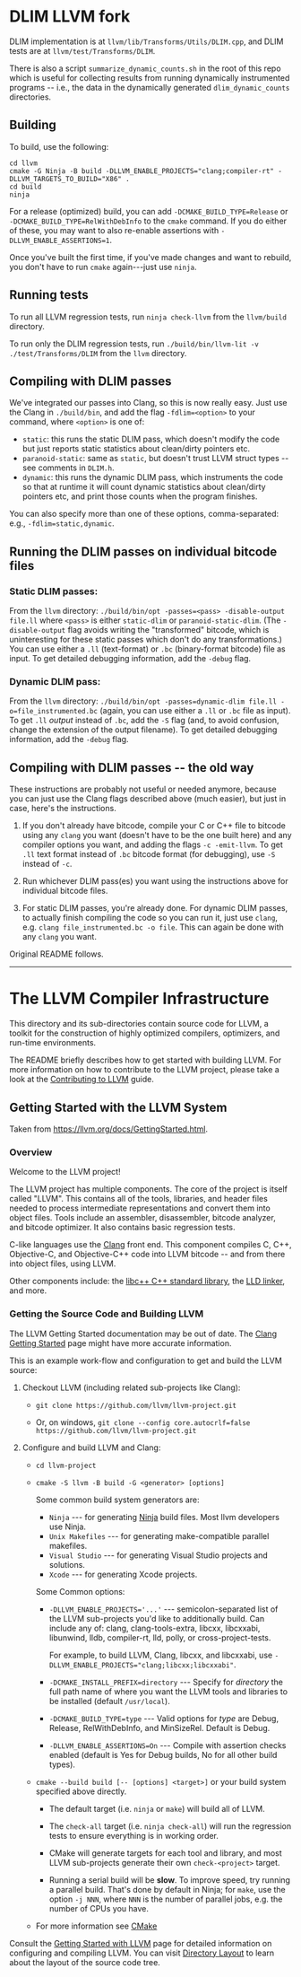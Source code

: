 # DLIM LLVM fork

DLIM implementation is at `llvm/lib/Transforms/Utils/DLIM.cpp`, and DLIM tests
are at `llvm/test/Transforms/DLIM`.

There is also a script `summarize_dynamic_counts.sh` in the root of this repo
which is useful for collecting results from running dynamically instrumented
programs -- i.e., the data in the dynamically generated `dlim_dynamic_counts`
directories.

## Building

To build, use the following:
```
cd llvm
cmake -G Ninja -B build -DLLVM_ENABLE_PROJECTS="clang;compiler-rt" -DLLVM_TARGETS_TO_BUILD="X86" .
cd build
ninja
```

For a release (optimized) build, you can add `-DCMAKE_BUILD_TYPE=Release` or
`-DCMAKE_BUILD_TYPE=RelWithDebInfo` to the `cmake` command.
If you do either of these, you may want to also re-enable assertions with
`-DLLVM_ENABLE_ASSERTIONS=1`.

Once you've built the first time, if you've made changes and want to rebuild,
you don't have to run `cmake` again---just use `ninja`.

## Running tests

To run all LLVM regression tests, run `ninja check-llvm` from the `llvm/build` directory.

To run only the DLIM regression tests, run `./build/bin/llvm-lit -v ./test/Transforms/DLIM` from the `llvm` directory.

## Compiling with DLIM passes

We've integrated our passes into Clang, so this is now really easy.
Just use the Clang in `./build/bin`, and add the flag `-fdlim=<option>` to your
command, where `<option>` is one of:
* `static`: this runs the static DLIM pass, which doesn't modify the code
  but just reports static statistics about clean/dirty pointers etc.
* `paranoid-static`: same as `static`, but doesn't trust LLVM struct types --
  see comments in `DLIM.h`.
* `dynamic`: this runs the dynamic DLIM pass, which instruments the code so
  that at runtime it will count dynamic statistics about clean/dirty pointers
  etc, and print those counts when the program finishes.

You can also specify more than one of these options, comma-separated: e.g.,
`-fdlim=static,dynamic`.

## Running the DLIM passes on individual bitcode files

### Static DLIM passes:

From the `llvm` directory: `./build/bin/opt -passes=<pass> -disable-output file.ll`
where `<pass>` is either `static-dlim` or `paranoid-static-dlim`.
(The `-disable-output` flag avoids writing the "transformed" bitcode, which is
uninteresting for these static passes which don't do any transformations.)
You can use either a `.ll` (text-format) or `.bc` (binary-format bitcode) file
as input.
To get detailed debugging information, add the `-debug` flag.

### Dynamic DLIM pass:

From the `llvm` directory: `./build/bin/opt -passes=dynamic-dlim file.ll -o=file_instrumented.bc`
(again, you can use either a `.ll` or `.bc` file as input).
To get `.ll` _output_ instead of `.bc`, add the `-S` flag (and, to avoid
confusion, change the extension of the output filename).
To get detailed debugging information, add the `-debug` flag.

## Compiling with DLIM passes -- the old way

These instructions are probably not useful or needed anymore, because you can
just use the Clang flags described above (much easier), but just in case,
here's the instructions.

1. If you don't already have bitcode, compile your C or C++ file to bitcode
   using any `clang` you want (doesn't have to be the one built here) and any
   compiler options you want, and adding the flags `-c -emit-llvm`.
   To get `.ll` text format instead of `.bc` bitcode format (for debugging),
   use `-S` instead of `-c`.

2. Run whichever DLIM pass(es) you want using the instructions above for
   individual bitcode files.

3. For static DLIM passes, you're already done. For dynamic DLIM passes, to
   actually finish compiling the code so you can run it, just use `clang`,
   e.g. `clang file_instrumented.bc -o file`. This can again be done with any
  `clang` you want.

Original README follows.

---

# The LLVM Compiler Infrastructure

This directory and its sub-directories contain source code for LLVM,
a toolkit for the construction of highly optimized compilers,
optimizers, and run-time environments.

The README briefly describes how to get started with building LLVM.
For more information on how to contribute to the LLVM project, please
take a look at the
[Contributing to LLVM](https://llvm.org/docs/Contributing.html) guide.

## Getting Started with the LLVM System

Taken from https://llvm.org/docs/GettingStarted.html.

### Overview

Welcome to the LLVM project!

The LLVM project has multiple components. The core of the project is
itself called "LLVM". This contains all of the tools, libraries, and header
files needed to process intermediate representations and convert them into
object files.  Tools include an assembler, disassembler, bitcode analyzer, and
bitcode optimizer.  It also contains basic regression tests.

C-like languages use the [Clang](http://clang.llvm.org/) front end.  This
component compiles C, C++, Objective-C, and Objective-C++ code into LLVM bitcode
-- and from there into object files, using LLVM.

Other components include:
the [libc++ C++ standard library](https://libcxx.llvm.org),
the [LLD linker](https://lld.llvm.org), and more.

### Getting the Source Code and Building LLVM

The LLVM Getting Started documentation may be out of date.  The [Clang
Getting Started](http://clang.llvm.org/get_started.html) page might have more
accurate information.

This is an example work-flow and configuration to get and build the LLVM source:

1. Checkout LLVM (including related sub-projects like Clang):

     * ``git clone https://github.com/llvm/llvm-project.git``

     * Or, on windows, ``git clone --config core.autocrlf=false
    https://github.com/llvm/llvm-project.git``

2. Configure and build LLVM and Clang:

     * ``cd llvm-project``

     * ``cmake -S llvm -B build -G <generator> [options]``

        Some common build system generators are:

        * ``Ninja`` --- for generating [Ninja](https://ninja-build.org)
          build files. Most llvm developers use Ninja.
        * ``Unix Makefiles`` --- for generating make-compatible parallel makefiles.
        * ``Visual Studio`` --- for generating Visual Studio projects and
          solutions.
        * ``Xcode`` --- for generating Xcode projects.

        Some Common options:

        * ``-DLLVM_ENABLE_PROJECTS='...'`` --- semicolon-separated list of the LLVM
          sub-projects you'd like to additionally build. Can include any of: clang,
          clang-tools-extra, libcxx, libcxxabi, libunwind, lldb, compiler-rt, lld,
          polly, or cross-project-tests.

          For example, to build LLVM, Clang, libcxx, and libcxxabi, use
          ``-DLLVM_ENABLE_PROJECTS="clang;libcxx;libcxxabi"``.

        * ``-DCMAKE_INSTALL_PREFIX=directory`` --- Specify for *directory* the full
          path name of where you want the LLVM tools and libraries to be installed
          (default ``/usr/local``).

        * ``-DCMAKE_BUILD_TYPE=type`` --- Valid options for *type* are Debug,
          Release, RelWithDebInfo, and MinSizeRel. Default is Debug.

        * ``-DLLVM_ENABLE_ASSERTIONS=On`` --- Compile with assertion checks enabled
          (default is Yes for Debug builds, No for all other build types).

      * ``cmake --build build [-- [options] <target>]`` or your build system specified above
        directly.

        * The default target (i.e. ``ninja`` or ``make``) will build all of LLVM.

        * The ``check-all`` target (i.e. ``ninja check-all``) will run the
          regression tests to ensure everything is in working order.

        * CMake will generate targets for each tool and library, and most
          LLVM sub-projects generate their own ``check-<project>`` target.

        * Running a serial build will be **slow**.  To improve speed, try running a
          parallel build.  That's done by default in Ninja; for ``make``, use the option
          ``-j NNN``, where ``NNN`` is the number of parallel jobs, e.g. the number of
          CPUs you have.

      * For more information see [CMake](https://llvm.org/docs/CMake.html)

Consult the
[Getting Started with LLVM](https://llvm.org/docs/GettingStarted.html#getting-started-with-llvm)
page for detailed information on configuring and compiling LLVM. You can visit
[Directory Layout](https://llvm.org/docs/GettingStarted.html#directory-layout)
to learn about the layout of the source code tree.
